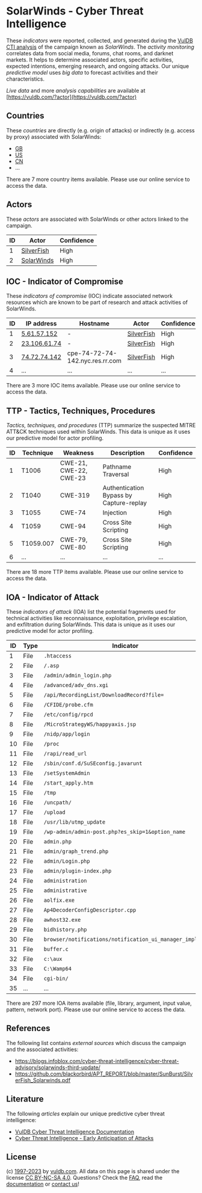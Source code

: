 # SolarWinds - Cyber Threat Intelligence

These _indicators_ were reported, collected, and generated during the [VulDB CTI analysis](https://vuldb.com/?kb.cti) of the campaign known as _SolarWinds_. The _activity monitoring_ correlates data from social media, forums, chat rooms, and darknet markets. It helps to determine associated actors, specific activities, expected intentions, emerging research, and ongoing attacks. Our unique _predictive model_ uses _big data_ to forecast activities and their characteristics.

_Live data_ and more _analysis capabilities_ are available at [https://vuldb.com/?actor](https://vuldb.com/?actor)

## Countries

These _countries_ are directly (e.g. origin of attacks) or indirectly (e.g. access by proxy) associated with SolarWinds:

* [GB](https://vuldb.com/?country.gb)
* [US](https://vuldb.com/?country.us)
* [CN](https://vuldb.com/?country.cn)
* ...

There are 7 more country items available. Please use our online service to access the data.

## Actors

These _actors_ are associated with SolarWinds or other actors linked to the campaign.

ID | Actor | Confidence
-- | ----- | ----------
1 | [SilverFish](https://vuldb.com/?actor.silverfish) | High
2 | [SolarWinds](https://vuldb.com/?actor.solarwinds) | High

## IOC - Indicator of Compromise

These _indicators of compromise_ (IOC) indicate associated network resources which are known to be part of research and attack activities of SolarWinds.

ID | IP address | Hostname | Actor | Confidence
-- | ---------- | -------- | ----- | ----------
1 | [5.61.57.152](https://vuldb.com/?ip.5.61.57.152) | - | [SilverFish](https://vuldb.com/?actor.silverfish) | High
2 | [23.106.61.74](https://vuldb.com/?ip.23.106.61.74) | - | [SilverFish](https://vuldb.com/?actor.silverfish) | High
3 | [74.72.74.142](https://vuldb.com/?ip.74.72.74.142) | cpe-74-72-74-142.nyc.res.rr.com | [SilverFish](https://vuldb.com/?actor.silverfish) | High
4 | ... | ... | ... | ...

There are 3 more IOC items available. Please use our online service to access the data.

## TTP - Tactics, Techniques, Procedures

_Tactics, techniques, and procedures_ (TTP) summarize the suspected MITRE ATT&CK techniques used within SolarWinds. This data is unique as it uses our predictive model for actor profiling.

ID | Technique | Weakness | Description | Confidence
-- | --------- | -------- | ----------- | ----------
1 | T1006 | CWE-21, CWE-22, CWE-23 | Pathname Traversal | High
2 | T1040 | CWE-319 | Authentication Bypass by Capture-replay | High
3 | T1055 | CWE-74 | Injection | High
4 | T1059 | CWE-94 | Cross Site Scripting | High
5 | T1059.007 | CWE-79, CWE-80 | Cross Site Scripting | High
6 | ... | ... | ... | ...

There are 18 more TTP items available. Please use our online service to access the data.

## IOA - Indicator of Attack

These _indicators of attack_ (IOA) list the potential fragments used for technical activities like reconnaissance, exploitation, privilege escalation, and exfiltration during SolarWinds. This data is unique as it uses our predictive model for actor profiling.

ID | Type | Indicator | Confidence
-- | ---- | --------- | ----------
1 | File | `.htaccess` | Medium
2 | File | `/.asp` | Low
3 | File | `/admin/admin_login.php` | High
4 | File | `/advanced/adv_dns.xgi` | High
5 | File | `/api/RecordingList/DownloadRecord?file=` | High
6 | File | `/CFIDE/probe.cfm` | High
7 | File | `/etc/config/rpcd` | High
8 | File | `/MicroStrategyWS/happyaxis.jsp` | High
9 | File | `/nidp/app/login` | High
10 | File | `/proc` | Low
11 | File | `/rapi/read_url` | High
12 | File | `/sbin/conf.d/SuSEconfig.javarunt` | High
13 | File | `/setSystemAdmin` | High
14 | File | `/start_apply.htm` | High
15 | File | `/tmp` | Low
16 | File | `/uncpath/` | Medium
17 | File | `/upload` | Low
18 | File | `/usr/lib/utmp_update` | High
19 | File | `/wp-admin/admin-post.php?es_skip=1&option_name` | High
20 | File | `admin.php` | Medium
21 | File | `admin/graph_trend.php` | High
22 | File | `admin/Login.php` | High
23 | File | `admin/plugin-index.php` | High
24 | File | `administration` | High
25 | File | `administrative` | High
26 | File | `aolfix.exe` | Medium
27 | File | `Ap4DecoderConfigDescriptor.cpp` | High
28 | File | `awhost32.exe` | Medium
29 | File | `bidhistory.php` | High
30 | File | `browser/notifications/notification_ui_manager_impl.cc` | High
31 | File | `buffer.c` | Medium
32 | File | `c:\aux` | Low
33 | File | `C:\Wamp64` | Medium
34 | File | `cgi-bin/` | Medium
35 | ... | ... | ...

There are 297 more IOA items available (file, library, argument, input value, pattern, network port). Please use our online service to access the data.

## References

The following list contains _external sources_ which discuss the campaign and the associated activities:

* https://blogs.infoblox.com/cyber-threat-intelligence/cyber-threat-advisory/solarwinds-third-update/
* https://github.com/blackorbird/APT_REPORT/blob/master/SunBurst/SilverFish_Solarwinds.pdf

## Literature

The following _articles_ explain our unique predictive cyber threat intelligence:

* [VulDB Cyber Threat Intelligence Documentation](https://vuldb.com/?kb.cti)
* [Cyber Threat Intelligence - Early Anticipation of Attacks](https://www.scip.ch/en/?labs.20201022)

## License

(c) [1997-2023](https://vuldb.com/?kb.changelog) by [vuldb.com](https://vuldb.com/?kb.about). All data on this page is shared under the license [CC BY-NC-SA 4.0](https://creativecommons.org/licenses/by-nc-sa/4.0/). Questions? Check the [FAQ](https://vuldb.com/?kb.faq), read the [documentation](https://vuldb.com/?kb) or [contact us](https://vuldb.com/?contact)!
